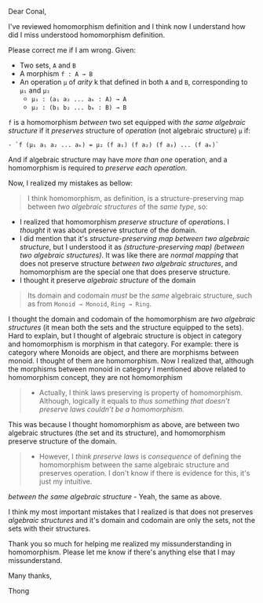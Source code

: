 Dear Conal,

I've reviewed homomorphism definition and I think now I understand how did I miss understood homomorphism definition.

Please correct me if I am wrong. Given:

  - Two sets, `A` and `B`
  - A morphism `f : A → B`
  - An operation `μ` of *arity* k that defined in both `A` and `B`, corresponding to `μ₁` and `μ₂`
    - `μ₁ : (a₁ a₂ ... aₖ : A) → A`
    - `μ₂ : (b₁ b₂ ... bₖ : B) → B`

`f` is a homomorphism *between* two set equipped with *the same algebraic structure* if it *preserves* structure of *operation* (not algebraic structure) `μ` if:

    - `f (μ₁ a₁ a₂ ... aₖ) = μ₂ (f a₁) (f a₂) (f a₃) ... (f aₖ)`

And if algebraic structure may have *more than one* operation, and a homomorphism is required to *preserve each operation*.
 
Now, I realized my mistakes as bellow:

> I think homomorphism, as definition, is a structure-preserving map between *two algebraic structures* of the *same type*, so:

  - I realized that homomorphism *preserve structure* of *operation*s. I *thought* it was about preserve structure of the domain. 
  - I did mention that it's *structure-preserving map between two algebraic structure*, but I understood it as *(structure-preserving map) (between two algebraic structures)*. It was like there are *normal mapping* that does not preserve structure *between two algebraic structures*, and homomorphism are the special one that does preserve structure.
  - I thought it preserve *algebraic structure* of the domain

>  Its domain and codomain *must* be the *same* algebraic structure, such as from `Monoid → Monoid`, `Ring → Ring`.

I thought the domain and codomain of the homomorphism are *two algebraic structures* (it mean both the sets and the structure equipped to the sets). Hard to explain, but I thought of algebraic structure is object in category and homomorphism is morphism in that category. For example: there is category where Monoids are object, and there are morphisms between monoid. I thought of them are homomorphism. Now I realized that, although the morphisms between monoid in category I mentioned above related to homomorphism concept, they are not homomorphism

>  - Actually, I think laws preserving is property of homomorphism. Although, logically it equals to *thus something that doesn’t preserve laws couldn’t be a homomorphism.* 
  
This was because I thought homomorphism as above, are between two algebraic structures (the set and its structure), and homomorphism preserve structure of the domain.

>  - However, I *think* *preserve laws* is *consequence* of defining the homomorphism between the same algebraic structure and preserves operation. I don't know if there is evidence for this, it's just my intuitive.

*between the same algebraic structure* - Yeah, the same as above.
   
I think my most important mistakes that I realized is that does not preserves *algebraic structures* and it's domain and codomain are only the sets, not the sets with their structures.

Thank you so much for helping me realized my missunderstanding in homomorphism. Please let me know if there's anything else that I may missunderstand.

Many thanks,

Thong
